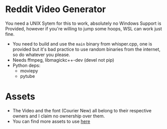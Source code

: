 # Reddit Video Generator
You need a UNIX Sytem for this to work, absolutely no Windows Support is Provided, however if you're willing to jump some hoops, WSL can work just fine.

- You need to build and use the `main` binary from whisper.cpp, one is provided but it's bad practice to use random binaries from the internet, so do whatever you please.
- Needs ffmpeg, libmagickc++-dev (devel not pip)
- Python deps:
	- moviepy
	- pytube

# Assets
- The Video and the font (Courier New) all belong to their respective owners and I claim no ownership over them.
- You can find more assets to use [here](https://github.com/elebumm/RedditVideoMakerBot/blob/master/utils/background_videos.json)
